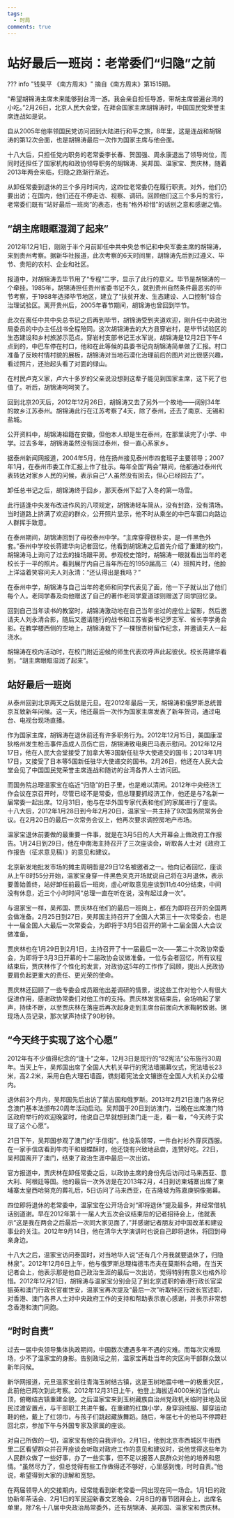 ```yaml
---
tags:
  - 时局
comments: true
---
```


# 站好最后一班岗：老常委们“归隐”之前

??? info "钱昊平 《南方周末》"
    摘自《南方周末》第1515期。

“希望胡锦涛主席未来能够到台湾一游。我会亲自担任导游，带胡主席尝遍台湾的小吃。”2月26日，北京人民大会堂，在拜会国家主席胡锦涛时，中国国民党荣誉主席连战如是说。

自从2005年他率领国民党访问团到大陆进行和平之旅，8年里，这是连战和胡锦涛的第12次会面，也是胡锦涛最后一次作为国家主席与他会面。

十八大后，只担任党内职务的老常委李长春、贺国强、周永康退出了领导岗位，而同时还担任了国家机构和政协领导职务的胡锦涛、吴邦国、温家宝、贾庆林，随着2013年两会来临，归隐之路渐行渐近。

从卸任常委到退休的三个多月时间内，这四位老常委仍在履行职责。对外，他们仍要出访；在国内，他们还在不停走访、视察、调研。回顾他们这三个多月的言行，老常委们既有“站好最后一班岗”的表态，也有“格外珍惜”的话别之意和感谢之情。

## “胡主席眼眶湿润了起来”

2012年12月1日，刚刚于半个月前卸任中共中央总书记和中央军委主席的胡锦涛，来到贵州考察。据新华社报道，此次考察的6天时间里，胡锦涛先后到过遵义、毕节、贵阳的农村、企业和社区。

报道中，对胡锦涛去毕节用了“专程”二字，显示了此行的意义。毕节是胡锦涛的一个牵挂。1985年，胡锦涛担任贵州省委书记不久，就到贵州自然条件最恶劣的毕节考察，于1988年选择毕节地区，建立了“扶贫开发、生态建设、人口控制”综合治理试验区。离开贵州后，2005年春节期间，胡锦涛也曾回到毕节。

此次在离任中共中央总书记之后再到毕节，胡锦涛受到夹道欢迎，刚升任中央政治局委员的中办主任战书全程陪同。这次胡锦涛去的大方县穿岩村，是毕节试验区的生态建设和乡村旅游示范点。穿岩村支部书记王水军说，胡锦涛是12月2日下午4点到的，中巴车停在村口，他和在此等候的县委书记向胡锦涛简单做了汇报。村口准备了反映村情村貌的展板，胡锦涛对当地石漠化治理前后的图片对比很感兴趣，看过照片，还抬起头看了对面的绿山。

在村民卢克义家，卢六十多岁的父亲说没想到这辈子能见到国家主席，这下死了也值了。听后，胡锦涛呵呵笑了。

回到北京20天后，2012年12月26日，胡锦涛又去了另外一个故地——阔别34年的故乡江苏泰州。胡锦涛此行在江苏考察了4天，除了泰州，还去了南京、无锡和盐城。

公开资料中，胡锦涛祖籍在安徽，但他本人却是生在泰州，在那里读完了小学、中学。过去多年，胡锦涛虽然没有回过泰州，但一直心系家乡。

据泰州新闻网报道，2004年5月，他在扬州接见泰州市四套班子主要领导；2007年1月，在泰州市委工作汇报上作了批示。每年全国“两会”期间，他都通过泰州代表转达对家乡人民的问候，表示自己“人虽然没有回去，但心已经回去了”。

卸任总书记之后，胡锦涛终于回乡，那天泰州下起了入冬的第一场雪。

此行适逢中央发布改进作风的八项规定，胡锦涛轻车简从，没有封路，没有清场。当时道路上挤满了欢迎的群众，公开照片显示，他不时从乘坐的中巴车窗口向路边人群挥手致意。

在泰州期间，胡锦涛回到了母校泰州中学。“主席穿得很朴实，是一件黑色外套。”泰州中学校长蒋建华向记者回忆，他看到胡锦涛之后首先介绍了重建的校门，胡锦涛马上询问了过去的操场跟平房。参观校史馆时，胡锦涛一眼就看出当年的老校长于一平的照片。看到展厅内自己当年所在的1959届高三（4）班照片时，他脸上洋溢着笑容问夫人刘永清：“还认得出是我吗？”

在泰州中学，胡锦涛与自己当年的老师和同学代表见了面，他一下子就认出了他们每个人。老同学春及向他赠送了自己的著作老同学夏道球则赠送了同学回忆录。

回到自己当年读书的教室时，胡锦涛激动地在自己当年坐过的座位上留影，然后邀请夫人刘永清合影，随后又邀请随行的战书和江苏省委书记罗志军、省长李学勇合影。在教学楼西侧的空地上，胡锦涛栽下了一棵银杏树留作纪念，并邀请夫人一起浇水。

胡锦涛在校内活动时，在校门附近迎候的师生代表欢呼声此起彼伏。校长蒋建华看到，“胡主席眼眶湿润了起来”。

## 站好最后一班岗

从泰州回到北京两天之后就是元旦。在2012年最后一天，胡锦涛和俄罗斯总统普京互致新年问候。这一天，他还最后一次作为国家主席发表了新年贺词，通过电台、电视台现场直播。

作为国家主席，胡锦涛在退休前还有许多职务行为。2012年12月15日，美国康涅狄格州发生枪击事件造成人员伤亡后，胡锦涛致电奥巴马表示慰问。2012年12月17日，他在人民大会堂接受了加拿大等3国新任驻华大使递交的国书；2013年1月17日，又接受了日本等5国新任驻华大使递交的国书。2月26日，他还在人民大会堂会见了中国国民党荣誉主席连战和随访的台湾各界人士访问团。

而国务院总理温家宝在临近“归隐”的日子里，也是难以清闲。2012年中央经济工作会议在京召开时，尽管已经不是常委，但总理要抓经济工作，他还是与7名新一届常委一起出席。12月31日，他与在华外国专家代表和他们的家属进行了座谈。十八大后，2012年1月28日到今年2月20日，温家宝一共主持了9次国务院常务会议。在2月20日的最后一次常务会议上，他再次要求调控房地产市场。

温家宝退休前要做的最重要一件事，就是在3月5日的人大开幕会上做政府工作报告。1月24日到29日，他在中南海主持召开了三次座谈会，听取各人士对《政府工作报告（征求意见稿）》的意见和建议。

北京新发地批发市场的摊主周明哲是29日12名被邀者之一。他向记者回忆，座谈从上午8时55分开始，温家宝身穿一件黑色夹克开场就说自己将在3月退休，表示要善始善终，站好卸任前最后一班岗，虚心听取意见座谈到11点40分结束，中间没有休息，近三个小时时间“总理一直在听在说，没有起过身一次”。

与温家宝一样，吴邦国、贾庆林在他们的最后一班岗上，都在为即将召开的全国两会做准备。2月25日到27日，吴邦国主持召开了全国人大第三十一次常委会，也是十一届全国人大最后一次常委会，为即将于3月5日召开的第十二届全国人大会议做准备。

贾庆林也在1月29日到2月1日，主持召开了十一届最后一次——第二十次政协常委会，为即将于3月3日开幕的十二届政协会议做准备。一位与会者回忆，所有议程结束后，贾庆林作了个性化的发言，对政协这5年的工作作了回顾，提出人民政协要肩负起更重大的责任、更光荣的使命。

贾庆林还回顾了一些专委会成员跟他出差调研的情景，说这些工作对他个人有很大促进作用，感谢政协常委们对他工作的支持。贾庆林发言结束后，会场响起了掌声，持续不断，以至贾庆林在落座后再次起身走到主席台前面向大家鞠躬致谢。据现场人员记录，那次掌声持续了90秒钟。

## “今天终于实现了这个心愿”

2012年有不少值得纪念的“逢十”之年，12月3日是现行的“82宪法”公布施行30周年。当天上午，吴邦国出席了全国人大机关举行的宪法墙揭幕仪式，宪法墙长23米，高2.2米，采用白色大理石墙面，镌刻着宪法全文镶嵌在全国人大机关办公楼内。

退休前3个月内，吴邦国先后出访了蒙古国和俄罗斯。2013年2月21日澳门各界纪念澳门基本法颁布20周年活动启动。吴邦国于20日到访澳门，当晚在出席澳门特区政府举行的欢迎晚宴时，他说自己早就想到澳门走一走，看一看，“今天终于实现了这个心愿”。

21日下午，吴邦国参观了澳门的“手信街”。他没系领带，一件白衬衫外穿灰西服。在一家手信店看到牛肉干和蝴蝶酥时，他还饶有兴致地品尝，连赞好吃。22日，吴邦国离开了澳门，结束了政治生涯中最后一次出访。

官方报道中，贾庆林在卸任常委之后，以政协主席的身份先后访问过马来西亚、意大利、阿根廷等国。他的最后一次外访是在2013年2月，4日到访柬埔寨出席了柬埔寨太皇西哈努克的葬礼后，5日访问了马来西亚，在吉隆坡为陈嘉庚铜像揭幕。

四位即将退休的老常委中，温家宝在公开场合对“即将退休”提及最多，并经常借机话别道谢。早在2012年第十一届人大五次会议结束后的记者招待会上，他就表示“这是我在两会之后最后一次同大家见面了，”并感谢记者朋友对中国改革和建设事业的关注。2012年9月14日，他在清华大学演讲时也说自己即将退休，将回到母亲身边。

十八大之后，温家宝访问泰国时，对当地华人说“还有几个月我就要退休了，归隐林泉”。2012年12月6日上午，他与俄罗斯总理梅德韦杰夫在莫斯科会晤，在当天记者会上，他表示那是他自己政治生涯的最后一次出访，觉得特别有意义也格外珍惜。2012年12月21日，胡锦涛与温家宝分别会见了到北京述职的香港行政长官梁振英和澳门行政长官崔世安，温家宝再次提及“最后一次”听取特区行政长官述职，对香港、澳门各界人士对中央政府工作的支持和帮助表示衷心感谢，并表示非常想念香港和澳门同胞。

## “时时自责”

过去一届中央领导集体执政期间，中国数次遭遇多年不遇的灾难。而每次灾难现场，少不了温家宝的身影。告别政坛之前，温家宝再赴当年的灾区向干部群众致以新年问候。

新华网报道，元旦温家宝前往青海玉树结古镇，这是玉树地震中唯一的极重灾区，此前他已两次到此考察。2012年12月31日上午，他登上海拔近4000米的当代山顶，俯瞰结古镇重建全貌。之后温家宝来到玉树藏族自治州党政机关临时驻地及居民过渡安置点，与干部职工共进午餐。在重建的红旗小学，身穿羽绒服、脚穿运动鞋的他，戴上了红领巾，与孩子们跳起藏族舞蹈。随后，年届七十的他马不停蹄赶回北京，参加下午与外国专家及家属的座谈。

对自己所做的一切，温家宝有他的自我评价。2月1日，他到北京市西城区牛街西里二区看望群众并召开座谈会听取对政府工作的意见和建议时，说他觉得这些年为人民群众做了一些好事，办了一些实事，但不足以报答人民群众对他的培养和恩情。“虽然尽力了，但总觉得有些工作做得还不够好，心里感到愧，时时自责。”他说，希望得到大家的谅解和宽恕。

在两届领导人的交接期内，经常能看到新老常委一同出现在同一场合。1月1日的政协新年茶话会、2月1日的军民迎新春文艺晚会、2月8日的春节团拜会上，出席名单里，除7名十八届中央政治局常委外，还有胡锦涛、吴邦国、温家宝和贾庆林。
